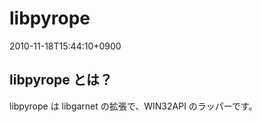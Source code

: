 # libpyrope
2010-11-18T15:44:10+0900


## libpyrope とは？
libpyrope は libgarnet の拡張で、WIN32API のラッパーです。
